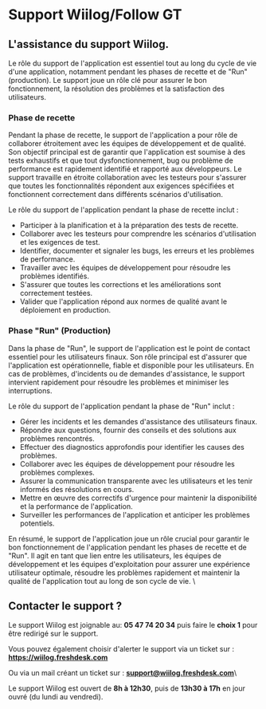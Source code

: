 # Support Wiilog/Follow GT

## L'assistance du support Wiilog.

Le rôle du support de l'application est essentiel tout au long du cycle de vie d'une application, notamment pendant les phases de recette et de "Run" (production). Le support joue un rôle clé pour assurer le bon fonctionnement, la résolution des problèmes et la satisfaction des utilisateurs.

### Phase de recette

Pendant la phase de recette, le support de l'application a pour rôle de collaborer étroitement avec les équipes de développement et de qualité. Son objectif principal est de garantir que l'application est soumise à des tests exhaustifs et que tout dysfonctionnement, bug ou problème de performance est rapidement identifié et rapporté aux développeurs. Le support travaille en étroite collaboration avec les testeurs pour s'assurer que toutes les fonctionnalités répondent aux exigences spécifiées et fonctionnent correctement dans différents scénarios d'utilisation.&#x20;

Le rôle du support de l'application pendant la phase de recette inclut :&#x20;

* Participer à la planification et à la préparation des tests de recette.&#x20;
* Collaborer avec les testeurs pour comprendre les scénarios d'utilisation et les exigences de test.&#x20;
* Identifier, documenter et signaler les bugs, les erreurs et les problèmes de performance.&#x20;
* Travailler avec les équipes de développement pour résoudre les problèmes identifiés.&#x20;
* S'assurer que toutes les corrections et les améliorations sont correctement testées.&#x20;
* Valider que l'application répond aux normes de qualité avant le déploiement en production.&#x20;

### Phase "Run" (Production)&#x20;

Dans la phase de "Run", le support de l'application est le point de contact essentiel pour les utilisateurs finaux. Son rôle principal est d'assurer que l'application est opérationnelle, fiable et disponible pour les utilisateurs. En cas de problèmes, d'incidents ou de demandes d'assistance, le support intervient rapidement pour résoudre les problèmes et minimiser les interruptions.&#x20;

Le rôle du support de l'application pendant la phase de "Run" inclut :&#x20;

* Gérer les incidents et les demandes d'assistance des utilisateurs finaux.&#x20;
* Répondre aux questions, fournir des conseils et des solutions aux problèmes rencontrés.&#x20;
* Effectuer des diagnostics approfondis pour identifier les causes des problèmes.&#x20;
* Collaborer avec les équipes de développement pour résoudre les problèmes complexes.&#x20;
* Assurer la communication transparente avec les utilisateurs et les tenir informés des résolutions en cours.&#x20;
* Mettre en œuvre des correctifs d'urgence pour maintenir la disponibilité et la performance de l'application.&#x20;
* Surveiller les performances de l'application et anticiper les problèmes potentiels.&#x20;

En résumé, le support de l'application joue un rôle crucial pour garantir le bon fonctionnement de l'application pendant les phases de recette et de "Run". Il agit en tant que lien entre les utilisateurs, les équipes de développement et les équipes d'exploitation pour assurer une expérience utilisateur optimale, résoudre les problèmes rapidement et maintenir la qualité de l'application tout au long de son cycle de vie. \


## Contacter le support ?​

Le support Wiilog est joignable au: **05 47 74 20 34** puis faire le **choix 1** pour être redirigé sur le support.

Vous pouvez également choisir d'alerter le support via un ticket sur : **https://wiilog.freshdesk.com**

Ou via un mail créant un ticket sur : **support@wiilog.freshdesk.com**\


Le support Wiilog est ouvert de **8h à 12h30**, puis de **13h30 à 17h** en jour ouvré (du lundi au vendredi).

